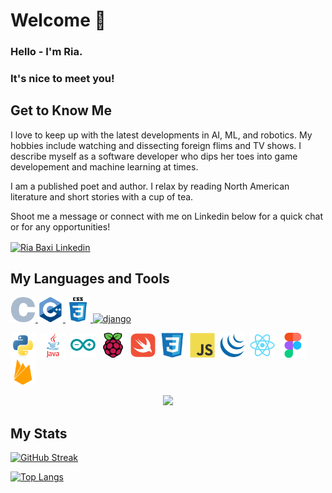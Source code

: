 # Welcome 🩷
<h3 align="left"> Hello - I'm Ria. </h3>
<h3 align="left">  It's nice to meet you! </h3>

## Get to Know Me

I love to keep up with the latest developments in AI, ML, and robotics. My hobbies include watching and dissecting foreign flims and TV shows. I describe myself as a software developer who dips her toes into game developement and machine learning at times. 

I am a published poet and author. I relax by reading North American literature and short stories with a cup of tea. 

Shoot me a message or connect with me on Linkedin below for a quick chat or for any opportunities!

<p align="left">
<a href="https://linkedin.com/in/riabaxi/" target="blank"><img align="center" src="https://raw.githubusercontent.com/rahuldkjain/github-profile-readme-generator/master/src/images/icons/Social/linked-in-alt.svg" alt="Ria Baxi Linkedin" height="40" width="50" /></a>
</p>

## My Languages and Tools


<div>
<p align="left"> <a href="https://www.cprogramming.com/" target="_blank" rel="noreferrer"> <img src="https://raw.githubusercontent.com/devicons/devicon/master/icons/c/c-original.svg" alt="c" width="40" height="40"/> </a> <a href="https://www.w3schools.com/cpp/" target="_blank" rel="noreferrer"> <img src="https://raw.githubusercontent.com/devicons/devicon/master/icons/cplusplus/cplusplus-original.svg" alt="cplusplus" width="40" height="40"/> </a> <a href="https://www.w3schools.com/css/" target="_blank" rel="noreferrer"> <img src="https://raw.githubusercontent.com/devicons/devicon/master/icons/css3/css3-original-wordmark.svg" alt="css3" width="40" height="40"/> </a> <a href="https://www.djangoproject.com/" target="_blank" rel="noreferrer"> <img src="https://cdn.worldvectorlogo.com/logos/django.svg" alt="django" width="40" height="40"/> </a></p>

  <img src="https://github.com/devicons/devicon/blob/master/icons/python/python-original.svg" title="Python" alt="Python" width="40" height="40"/>&nbsp;
  <img src="https://github.com/devicons/devicon/blob/master/icons/java/java-original-wordmark.svg" title="Java" alt="Java" width="40" height="40"/>&nbsp;
  <img src="https://github.com/devicons/devicon/blob/master/icons/arduino/arduino-original.svg" title="Arduino" alt="Java" width="40" height="40"/>&nbsp;
  <img src="https://github.com/devicons/devicon/blob/master/icons/raspberrypi/raspberrypi-original.svg" title="Arduino" alt="Java" width="40" height="40"/>&nbsp;
  <img src="https://github.com/devicons/devicon/blob/master/icons/swift/swift-original.svg" title="Swift" alt="Swift" width="40" height="40"/>&nbsp;
  <img src="https://github.com/devicons/devicon/blob/master/icons/css3/css3-original.svg" title="CSS" alt="CSS" width="40" height="40"/>&nbsp;
    <img src="https://github.com/devicons/devicon/blob/master/icons/javascript/javascript-original.svg" title="Javascript" alt="Javascript" width="40" height="40"/>&nbsp;
    <img src="https://github.com/devicons/devicon/blob/master/icons/jquery/jquery-original.svg" title="JQuery" alt="JQuery" width="40" height="40"/>&nbsp;
      <img src="https://github.com/devicons/devicon/blob/master/icons/react/react-original.svg" title="React" alt="React" width="40" height="40"/>&nbsp;
  <img src="https://github.com/devicons/devicon/blob/master/icons/figma/figma-original.svg" title="Figma" alt="Figma" width="40" height="40"/>&nbsp;
  <img src="https://github.com/devicons/devicon/blob/master/icons/firebase/firebase-plain.svg" title="Firebase" alt="Firebase" width="40" height="40"/>&nbsp;
</div>

<div id="header" align="center">
  <img src="https://media0.giphy.com/media/v1.Y2lkPTc5MGI3NjExYmFwa3B4ajVlcXlhdTk2MjN2cGg1Zno3ZTBhdDR1ajdwbmQ0MGx2byZlcD12MV9pbnRlcm5hbF9naWZfYnlfaWQmY3Q9Zw/l0HlDZ87hdv6zvZGE/giphy.gif" width="700"/>
</div>

## My Stats
[![GitHub Streak](http://github-readme-streak-stats.herokuapp.com?user=hello-ria&theme=material-palenight&border_radius=20&mode=weekly)](https://git.io/streak-stats)


[![Top Langs](https://github-readme-stats.vercel.app/api/top-langs/?username=hello-ria&layout=compact&theme=nightowl&border_radius=20)](https://github.com/anuraghazra/github-readme-stats)

